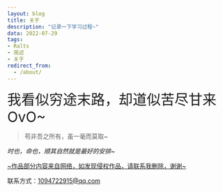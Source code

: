 ```yaml
---
layout: blog
title: 关于
description: "记录一下学习过程~"
data: 2022-07-29
tags: 
- Ralts
- 简述
- 关于
redirect_from:
  - /about/
---
```


<font size=6>我看似穷途末路，却道似苦尽甘来OvO~</font>

> 苟非吾之所有，虽一毫而莫取~

*时也，命也，顺其自然就是最好的安排~* 

<u>~作品部分内容来自网络，如发现侵权作品，请联系我删除，谢谢~</u>

联系方式：1094722915@qq.com
